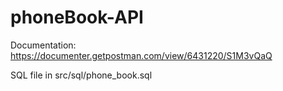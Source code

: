 # phoneBook-API

Documentation:
https://documenter.getpostman.com/view/6431220/S1M3vQaQ

SQL file in src/sql/phone_book.sql
